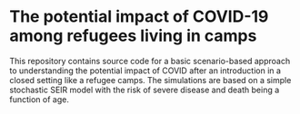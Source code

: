 # The potential impact of COVID-19 among refugees living in camps

This repository contains source code for a basic scenario-based approach to understanding the potential impact of COVID after an introduction in a closed setting like a refugee camps. The simulations are based on a simple stochastic SEIR model with the risk of severe disease and death being a function of age.  
